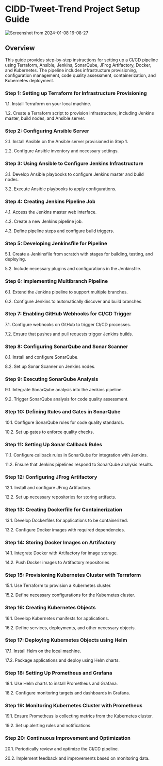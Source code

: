 # CIDD-Tweet-Trend Project Setup Guide
![Screenshot from 2024-01-08 16-08-27](https://github.com/coder9a/CICD-Tweet-Trend/assets/42884781/f8e473ec-4e59-4b14-9d2b-364625360fe9)

## Overview
This guide provides step-by-step instructions for setting up a CI/CD pipeline using Terraform, Ansible, Jenkins, SonarQube, JFrog Artifactory, Docker, and Kubernetes. The pipeline includes infrastructure provisioning, configuration management, code quality assessment, containerization, and Kubernetes deployment.

### Step 1: Setting up Terraform for Infrastructure Provisioning
1.1. Install Terraform on your local machine.

1.2. Create a Terraform script to provision infrastructure, including Jenkins master, build nodes, and Ansible server.

### Step 2: Configuring Ansible Server
2.1. Install Ansible on the Ansible server provisioned in Step 1.

2.2. Configure Ansible inventory and necessary settings.

### Step 3: Using Ansible to Configure Jenkins Infrastructure
3.1. Develop Ansible playbooks to configure Jenkins master and build nodes.

3.2. Execute Ansible playbooks to apply configurations.

### Step 4: Creating Jenkins Pipeline Job
4.1. Access the Jenkins master web interface.

4.2. Create a new Jenkins pipeline job.

4.3. Define pipeline steps and configure build triggers.

### Step 5: Developing Jenkinsfile for Pipeline
5.1. Create a Jenkinsfile from scratch with stages for building, testing, and deploying.

5.2. Include necessary plugins and configurations in the Jenkinsfile.

### Step 6: Implementing Multibranch Pipeline
6.1. Extend the Jenkins pipeline to support multiple branches.

6.2. Configure Jenkins to automatically discover and build branches.

### Step 7: Enabling GitHub Webhooks for CI/CD Trigger
7.1. Configure webhooks on GitHub to trigger CI/CD processes.

7.2. Ensure that pushes and pull requests trigger Jenkins builds.

### Step 8: Configuring SonarQube and Sonar Scanner
8.1. Install and configure SonarQube.

8.2. Set up Sonar Scanner on Jenkins nodes.

### Step 9: Executing SonarQube Analysis
9.1. Integrate SonarQube analysis into the Jenkins pipeline.

9.2. Trigger SonarQube analysis for code quality assessment.

### Step 10: Defining Rules and Gates in SonarQube
10.1. Configure SonarQube rules for code quality standards.

10.2. Set up gates to enforce quality checks.

### Step 11: Setting Up Sonar Callback Rules
11.1. Configure callback rules in SonarQube for integration with Jenkins.

11.2. Ensure that Jenkins pipelines respond to SonarQube analysis results.

### Step 12: Configuring JFrog Artifactory
12.1. Install and configure JFrog Artifactory.

12.2. Set up necessary repositories for storing artifacts.

### Step 13: Creating Dockerfile for Containerization
13.1. Develop Dockerfiles for applications to be containerized.

13.2. Configure Docker images with required dependencies.

### Step 14: Storing Docker Images on Artifactory
14.1. Integrate Docker with Artifactory for image storage.

14.2. Push Docker images to Artifactory repositories.

### Step 15: Provisioning Kubernetes Cluster with Terraform
15.1. Use Terraform to provision a Kubernetes cluster.

15.2. Define necessary configurations for the Kubernetes cluster.

### Step 16: Creating Kubernetes Objects
16.1. Develop Kubernetes manifests for applications.

16.2. Define services, deployments, and other necessary objects.

### Step 17: Deploying Kubernetes Objects using Helm
17.1. Install Helm on the local machine.

17.2. Package applications and deploy using Helm charts.

### Step 18: Setting Up Prometheus and Grafana
18.1. Use Helm charts to install Prometheus and Grafana.

18.2. Configure monitoring targets and dashboards in Grafana.

### Step 19: Monitoring Kubernetes Cluster with Prometheus
19.1. Ensure Prometheus is collecting metrics from the Kubernetes cluster.

19.2. Set up alerting rules and notifications.

### Step 20: Continuous Improvement and Optimization
20.1. Periodically review and optimize the CI/CD pipeline.

20.2. Implement feedback and improvements based on monitoring data.
